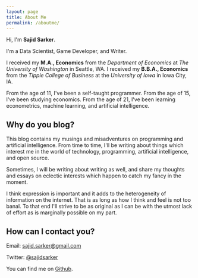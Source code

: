 ```yaml
---
layout: page
title: About Me
permalink: /aboutme/
---
```


Hi, I'm **Sajid Sarker**.

I'm a Data Scientist, Game Developer, and Writer.

I received my **M.A., Economics** from the *Department of Economics* at *The University of Washington* in Seattle, WA. I received my **B.B.A., Economics** from the *Tippie College of Business* at the *University of Iowa* in Iowa City, IA.

From the age of 11, I've been a self-taught programmer. From the age of 15, I've been studying economics. From the age of 21, I've been learning econometrics, machine learning, and artificial intelligence.

## Why do you blog?

This blog contains my musings and misadventures on programming and artificial intelligence. From time to time, I'll be writing about things which interest me in the world of technology, programming, artificial intelligence, and open source.

Sometimes, I will be writing about writing as well, and share my thoughts and essays on eclectic interests which happen to catch my fancy in the moment.

I think expression is important and it adds to the heterogeneity of information on the internet. That is as long as how I think and feel is not too banal. To that end I'll strive to be as original as I can be with the utmost lack of effort as is marginally possible on my part.

## How can I contact you?

Email: [sajid.sarker@gmail.com](mailto:sajid.sarker@gmail.com)

Twitter: [@sajidsarker](https://www.twitter.com/sajidsarker)

You can find me on [Github](https://www.github.com/sajidsarker).
